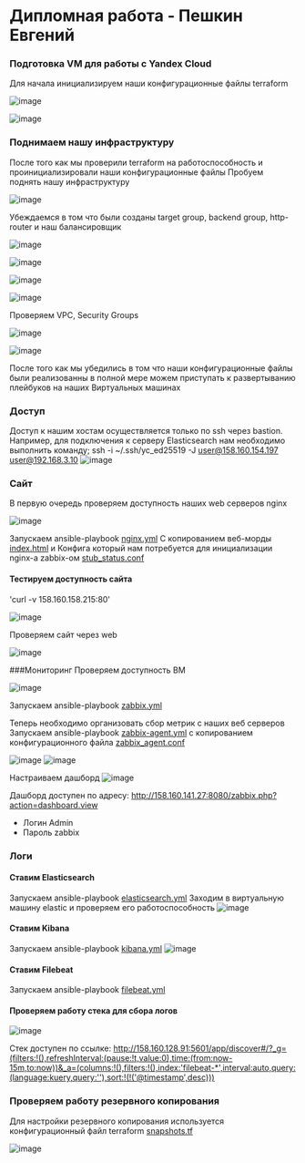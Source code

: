 # Дипломная работа - Пешкин Евгений

### Подготовка VM для работы с Yandex Cloud

Для начала инициализируем наши конфигурационные файлы terraform

![image](https://github.com/SoReX48/diplom/blob/main/images/1.png)

![image](https://github.com/SoReX48/diplom/blob/main/images/2.png)

### Поднимаем нашу инфраструктуру

После того как мы проверили terraform на работоспособность и проинициализировали наши конфигурационные файлы
Пробуем поднять нашу инфраструктуру

![image](https://github.com/SoReX48/diplom/blob/main/images/3.png)

Убеждаемся в том что были созданы target group, backend group, http-router и наш балансировщик

![image](https://github.com/SoReX48/diplom/blob/main/images/6.png)

![image](https://github.com/SoReX48/diplom/blob/main/images/7.png)

![image](https://github.com/SoReX48/diplom/blob/main/images/8.png)

![image](https://github.com/SoReX48/diplom/blob/main/images/9.png)

Проверяем VPC, Security Groups

![image](https://github.com/SoReX48/diplom/blob/main/images/20.png)

![image](https://github.com/SoReX48/diplom/blob/main/images/21.png)

После того как мы убедились в том что наши конфигурационные файлы были реализованны в полной мере можем приступать к развертыванию плейбуков на наших Виртуальных машинах

### Доступ
Доступ к нашим хостам осуществляется только по ssh через bastion. Например, для подключения к серверу Elasticsearch нам необходимо выполнить команду;
ssh -i ~/.ssh/yc_ed25519 -J user@158.160.154.197 user@192.168.3.10
![image](https://github.com/SoReX48/diplom/blob/main/images/22.png)

### Сайт
В первую очередь проверяем доступность наших web серверов nginx

![image](https://github.com/SoReX48/diplom/blob/main/images/4.png)

Запускаем ansible-playbook [nginx.yml](https://github.com/SoReX48/diplom/blob/main/ansible/nginx.yml)
C копированием веб-морды [index.html](https://github.com/SoReX48/diplom/blob/main/ansible/index.html)
и Конфига который нам потребуется для инициализации nginx-a zabbix-oм [stub_status.conf](https://github.com/SoReX48/diplom/blob/main/ansible/config/nginx/stub_status.conf)

#### Тестируем доступность сайта
'curl -v 158.160.158.215:80'

![image](https://github.com/SoReX48/diplom/blob/main/images/10.png)

Проверяем сайт через web

![image](https://github.com/SoReX48/diplom/blob/main/images/11.png)

###Мониторинг
Проверяем доступность ВМ

![image](https://github.com/SoReX48/diplom/blob/main/images/12.png)

Запускаем ansible-playbook [zabbix.yml](https://github.com/SoReX48/diplom/blob/main/ansible/zabbix.yml)

Теперь необходимо организовать сбор метрик с наших веб серверов 
Запускаем ansible-playbook [zabbix-agent.yml](https://github.com/SoReX48/diplom/blob/main/ansible/zabbix.yml) 
c копированием конфигурационного файла [zabbix_agent.conf](https://github.com/SoReX48/diplom/blob/main/ansible/config/zabbix_agent.conf)

![image](https://github.com/SoReX48/diplom/blob/main/images/13.png)
![image](https://github.com/SoReX48/diplom/blob/main/images/14.png)

Настраиваем дашборд
![image](https://github.com/SoReX48/diplom/blob/main/images/15.png)

Дашборд доступен по адресу:
http://158.160.141.27:8080/zabbix.php?action=dashboard.view

- Логин Admin
- Пароль zabbix

### Логи

#### Cтавим Elasticsearch
Запускаем ansible-playbook [elasticsearch.yml](https://github.com/SoReX48/diplom/blob/main/ansible/elasticsearch.yml)
Заходим в виртуальную машину elastic и проверяем его работоспособность
![image](https://github.com/SoReX48/diplom/blob/main/images/16.png)

#### Ставим Kibana
Запускаем ansible-playbook [kibana.yml](https://github.com/SoReX48/diplom/blob/main/ansible/kibana.yml)
![image](https://github.com/SoReX48/diplom/blob/main/images/17.png)

#### Cтавим Filebeat
Запускаем ansible-playbook [filebeat.yml](https://github.com/SoReX48/diplom/blob/main/ansible/filebeat.yml)

#### Проверяем работу стека для сбора логов
![image](https://github.com/SoReX48/diplom/blob/main/images/19.png)

Стек доступен по ссылке: http://158.160.128.91:5601/app/discover#/?_g=(filters:!(),refreshInterval:(pause:!t,value:0),time:(from:now-15m,to:now))&_a=(columns:!(),filters:!(),index:'filebeat-*',interval:auto,query:(language:kuery,query:''),sort:!(!('@timestamp',desc)))

### Проверяем работу резервного копирования
Для настройки резервного копирования используется конфигурационный файл terraform [snapshots.tf](https://github.com/SoReX48/diplom/blob/main/terraform/snapshots.tf)

![image](https://github.com/SoReX48/diplom/blob/main/images/23.png)
